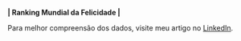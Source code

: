 **| Ranking Mundial da Felicidade |**


Para melhor compreensão dos dados, visite meu artigo no [LinkedIn](https://www.linkedin.com/pulse/ranking-mundial-da-felicidade-an%C3%A1lise-dos-dados-thiago-munich/).

